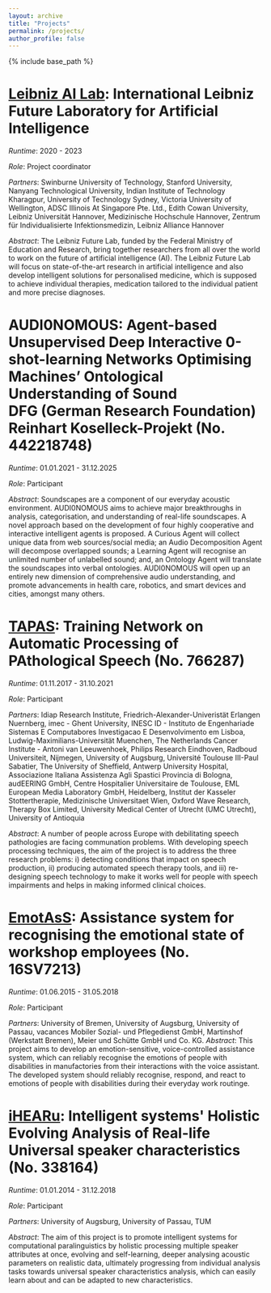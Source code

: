 ```yaml
---
layout: archive
title: "Projects"
permalink: /projects/
author_profile: false
---
```

{% include base_path %}

<a href="" target="_blank"></a>
# <a href="https://leibniz-ai-lab.de/" target="_blank">Leibniz AI Lab</a>: International Leibniz Future Laboratory for Artificial Intelligence
*Runtime*: 2020 - 2023

*Role*: Project coordinator

*Partners*: Swinburne University of Technology, Stanford University, Nanyang Technological University, Indian Institute of Technology Kharagpur, University of Technology Sydney, Victoria University of Wellington, ADSC Illinois At Singapore Pte. Ltd., Edith Cowan University, Leibniz Universität Hannover, Medizinische Hochschule Hannover, Zentrum für Individualisierte Infektionsmedizin, Leibniz Alliance Hannover

*Abstract*: The Leibniz Future Lab, funded by the Federal Ministry of Education and Research, bring together researchers from all over the world to work on the future of artificial intelligence (AI). The Leibniz Future Lab will focus on state-of-the-art research in artificial intelligence and also develop intelligent solutions for personalised medicine, which is supposed to achieve individual therapies, medication tailored to the individual patient and more precise diagnoses.


<a href="" target="_blank"></a>
# AUDI0NOMOUS: Agent-based Unsupervised Deep Interactive 0-shot-learning Networks Optimising Machines’ Ontological Understanding of Sound <br>DFG (German Research Foundation) Reinhart Koselleck-Projekt (No. 442218748)
*Runtime*: 01.01.2021 - 31.12.2025

*Role*: Participant

*Abstract*: Soundscapes are a component of our everyday acoustic environment. AUDI0NOMOUS aims to achieve major breakthroughs in analysis, categorisation, and understanding of real-life soundscapes. A novel approach based on the development of four highly cooperative and interactive intelligent agents is proposed. A Curious Agent will collect unique data from web sources/social media; an Audio Decomposition Agent will decompose overlapped sounds; a Learning Agent will recognise an unlimited number of unlabelled sound; and, an Ontology Agent will translate the soundscapes into verbal ontologies. AUDI0NOMOUS will open up an entirely new dimension of comprehensive audio understanding, and promote advancements in health care, robotics, and smart devices and cities, amongst many others.

# <a href="https://www.tapas-etn-eu.org/" target="_blank">TAPAS</a>: Training Network on Automatic Processing of PAthological Speech (No. 766287)
*Runtime*: 01.11.2017 - 31.10.2021

*Role*: Participant

*Partners*: Idiap Research Institute, Friedrich-Alexander-Univeristät Erlangen Nuernberg, imec - Ghent University, INESC ID - Instituto de Engenhariade Sistemas E Computabores Investigacao E Desenvolvimento em Lisboa, Ludwig-Maximilians-Universität Muenchen, The Netherlands Cancer Institute - Antoni van Leeuwenhoek, Philips Research Eindhoven, Radboud Universiteit, Nijmegen, University of Augsburg, Université Toulouse III-Paul Sabatier, The University of Sheffield, Antwerp University Hospital, Associazione Italiana Assistenza Agli Spastici Provincia di Bologna, audEERING GmbH, Centre Hospitalier Universitaire de Toulouse, EML European Media Laboratory GmbH, Heidelberg, Institut der Kasseler Stottertherapie, Medizinische Universitaet Wien, Oxford Wave Research, Therapy Box Limited, University Medical Center of Utrecht (UMC Utrecht), University of Antioquia

*Abstract*: A number of people across Europe with debilitating speech pathologies are facing communation problems. With developing speech processing techniques, the aim of the project is to address the three research problems: i) detecting conditions that impact on speech production, ii) producing automated speech therapy tools, and iii) re-designing speech technology to make it works well for people with speech impairments and helps in making informed clinical choices.

# <a href="http://www.emotass.de/de/" target="_blank">EmotAsS</a>: Assistance system for recognising the emotional state of workshop employees (No. 16SV7213)
*Runtime*: 01.06.2015 - 31.05.2018

*Role*: Participant

*Partners*: University of Bremen, University of Augsburg, University of Passau, vacances Mobiler Sozial- und Pflegedienst GmbH, Martinshof (Werkstatt Bremen), Meier und Schütte GmbH und Co. KG.
*Abstract*: This project aims to develop an emotion-sensitive, voice-controlled assistance system, which can reliably recognise the emotions of people with disabilities in manufactories from their interactions with the voice assistant. The developed system should reliably recognise, respond, and react to emotions of people with disabilities during their everyday work routinge.

# <a href="http://www.ihearu.eu/" target="_blank">iHEARu</a>: Intelligent systems' Holistic Evolving Analysis of Real-life Universal speaker characteristics (No. 338164)
*Runtime*: 01.01.2014 - 31.12.2018

*Role*: Participant

*Partners*: University of Augsburg, University of Passau, TUM

*Abstract*: The aim of this project is to promote intelligent systems for computational paralinguistics by holistic processing multiple speaker attributes at once, evolving and self-learning, deeper analysing acoustic parameters on realistic data, ultimately progressing from individual analysis tasks towards universal speaker characteristics analysis, which can easily learn about and can be adapted to new characteristics.
